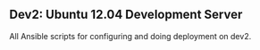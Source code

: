 Dev2: Ubuntu 12.04 Development Server
-------------------------------------

All Ansible scripts for configuring and doing deployment on dev2.
